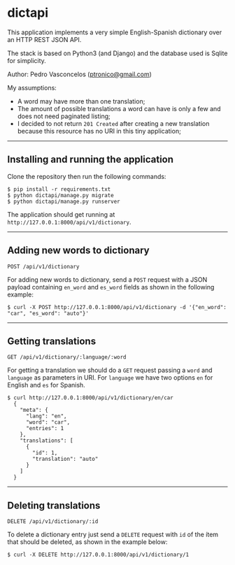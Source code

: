 # dictapi

This application implements a very simple English-Spanish dictionary over an HTTP REST JSON API.

The stack is based on Python3 (and Django) and the database used is Sqlite for simplicity.

Author: Pedro Vasconcelos (ptronico@gmail.com)

My assumptions:
 * A word may have more than one translation;
 * The amount of possible translations a word can have is only a few and does not need paginated listing;
 * I decided to not return `201 Created` after creating a new translation because this resource has no URI in this tiny application;

----

## Installing and running the application

Clone the repository then run the following commands:

```console
$ pip install -r requirements.txt
$ python dictapi/manage.py migrate
$ python dictapi/manage.py runserver
```

The application should get running at `http://127.0.0.1:8000/api/v1/dictionary`.

----

## Adding new words to dictionary

`POST /api/v1/dictionary`

For adding new words to dictionary, send a `POST` request with a JSON payload containing `en_word` and `es_word` fields as shown in the following example:

```console
$ curl -X POST http://127.0.0.1:8000/api/v1/dictionary -d '{"en_word": "car", "es_word": "auto"}'
```

----

## Getting translations

`GET /api/v1/dictionary/:language/:word`

For getting a translation we should do a `GET` request passing a `word` and `language` as parameters in URI. For `language` we have two options `en` for English and `es` for Spanish.

```console
$ curl http://127.0.0.1:8000/api/v1/dictionary/en/car
  {
    "meta": {
      "lang": "en",
      "word": "car",
      "entries": 1
    },
    "translations": [
      {
        "id": 1,
        "translation": "auto"
      }
    ]
  }
```

----

## Deleting translations

`DELETE /api/v1/dictionary/:id`

To delete a dictionary entry just send a `DELETE` request with `id` of the ítem that should be deleted, as shown in the example below:

```console
$ curl -X DELETE http://127.0.0.1:8000/api/v1/dictionary/1
```
